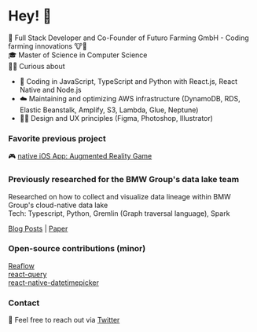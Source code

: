 # Hey! 👋

💼 Full Stack Developer and Co-Founder of Futuro Farming GmbH - Coding farming innovations 🐮💉  
🎓 Master of Science in Computer Science  
👨‍💻 Curious about
* 📱 Coding in JavaScript, TypeScript and Python with React.js, React Native and Node.js 
* ☁️ Maintaining and optimizing AWS infrastructure (DynamoDB, RDS, Elastic Beanstalk, Amplify, S3, Lambda, Glue, Neptune) 
* 🧙‍♂️ Design and UX principles (Figma, Photoshop, Illustrator) 

### Favorite previous project  
🎮 <a href="https://github.com/ASchwad/GTC" target="_blank" rel="noreferrer">native iOS App: Augmented Reality Game</a> 

### Previously researched for the BMW Group's data lake team
Researched on how to collect and visualize data lineage within BMW Group's cloud-native data lake  
Tech: Typescript, Python, Gremlin (Graph traversal language), Spark 
  
[Blog Posts](https://medium.com/@alex.schoenenwald) | [Paper](https://link.springer.com/article/10.1007/s13222-021-00387-7) 

### Open-source contributions (minor)
[Reaflow](https://github.com/reaviz/reaflow)  
[react-query](https://github.com/tannerlinsley/react-query)  
[react-native-datetimepicker](https://github.com/react-native-datetimepicker/datetimepicker)  

### Contact
💬 Feel free to reach out via [Twitter](https://twitter.com/AlexSchwad)
